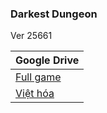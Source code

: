 ### **Darkest Dungeon**
Ver 25661

| Google Drive |
|--------------|
| [Full game](https://docs.google.com/uc?id=160WMfej84jFI9NqLhxNrQoNMNzThXTMk) |
| [Việt hóa](https://linkneverdie.net/f/ccf9a418-cddf-4c18-a14f-2c7278fc5f05) | 
